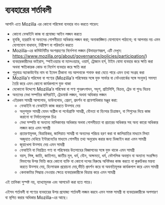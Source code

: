 # ব্যবহারের শর্তাবলী

আপনি এতে Mozilla এর কোনো পরিষেবা ব্যবহার নাও করতে পারেন:

* কোনো বেআইনি কাজ বা প্রযোজ্য আইন লঙ্ঘন করতে
* হুমকি, হয়রানি বা অন্যদের গোপনীয়তা অধিকার লঙ্ঘন করা; অনাকাঙ্ক্ষিত যোগাযোগ পাঠানো;
 বা আপনার নয় এমন যোগাযোগ বাধাদান, নিরীক্ষণ বা পরিবর্তন করতে
* Mozilla-এর কমিউনিটির অংশগ্রহণের নির্দেশনা লঙ্ঘন (উদাহরণস্বরূপ, এটি দেখুন: 
<https://www.mozilla.org/about/governance/policies/participation/>)
* ব্যবহারকারীদের ভাইরাস, স্পাইওয়্যার বা ম্যালওয়্যার, ওয়ার্ম, ট্রোজান হর্স, 
টাইম বোমা ব্যবহার করে ক্ষতি করা অথবা ক্ষতিকারক কোড বা নির্দেশ ব্যবহার করে ক্ষতি করা
*	শুধুমাত্র অ্যাকাউন্টের নাম বা ইমেল ঠিকানা নয় আপনাকে শনাক্ত করা যেতে পারে এমন তথ্য সংগ্রহ করা
* Mozilla’র পরিষেবা বা পণ্যের 
(Mozilla’র পরিষেবার সঙ্গে যুক্ত সার্ভার বা নেটওয়ার্কের সঙ্গে সংযুক্ত) সমস্যা তৈরি করে এমন কোনো কার্যকলাপে যুক্ত থাকা
* যেকোনো উদ্দেশ্যে Mozilla’র পরিষেবা বা পণ্য পুনরুৎপাদন, সদৃশ, প্রতিলিপি, বিক্রয়, 
ট্রেড বা পুনঃ বিক্রয়
* অন্যদের মেধা সম্পত্তির কপিরাইট, ট্রেডমার্ক লঙ্ঘন, 
অথবা অধিকার লঙ্ঘন
* এইরকম সামগ্রী আপলোড, ডাউনলোড, প্রেরণ, প্রদর্শন বা প্রবেশাধিকার মঞ্জুর করা:
    * বেআইনি বা বেআইনি কাজ করতে উত্সাহ দেয়
    * অনুপযুক্ত সামগ্রী যেমন অশ্লীল বা পর্নোগ্রাফি সামগ্রী, যৌনতা বা হিংসার চিত্রাঙ্কন, বা শিশুদের দিয়ে কাজ করানো বা নির্যাতনমূলক চিত্র
    * মেধা সম্পত্তি বা অন্যান্য মালিকানার অধিকার অথবা গোপনীয়তা বা প্রচারের অধিকার সহ অন্য কারো অধিকার লঙ্ঘন করে এমন সামগ্রী
    * প্রতারণামূলক, বিভ্রান্তিকর, জালিয়াত সামগ্রী বা অন্যদের পরিচয় হরণ করা বা জালিয়াতির মাধ্যমে মিথ্যা অজুহাত দেখিয়ে ইন্টারনেটের মাধ্যমে গোপনীয় তথ্য অনুরোধ করার জন্য ডিজাইন করা এমন সামগ্রী
    * জুয়াখেলা উত্সাহ দেয় এমন সামগ্রী
    * বেআইনি বা নিয়ন্ত্রিত পণ্য বা পরিষেবার উতসাহের বিজ্ঞাপনের সঙ্গে যুক্ত থাকে এমন সামগ্রী
    * বয়স, লিঙ্গ, জাতি, জাতিগত, জাতীয় মূল, ধর্ম, যৌন, অক্ষমতা, ধর্ম, ভৌগলিক অবস্থান বা অন্যান্য সংরক্ষিত বিভাগের উপর ভিত্তি করে কোনো ব্যক্তি বা কোনো দলের বিরুদ্ধে অনিষ্টকর কাজ করতে বা কুরুচিকর মন্তব্য করতে উত্সাহ দেয়, হিংসাত্মক প্ররোচনা দেয়,ভীতি প্রদর্শন করে বা অবনতিমূলক কার্যকলাপ করে এমন সামগ্রী
    * কেনাকাটার সিদ্ধান্ত নেওয়ার ক্ষেত্রে ব্যবহারকারীকে বিভ্রান্ত করে এমন সামগ্রী

এই তালিকা সুস্পষ্ট নয়, ব্যাখ্যামূলক এবং আপডেট করা হতে পারে।

এইসব শর্তাবলী বা পণ্যের ব্যবহারের উপর প্রযোজ্য শর্তাবলী লঙ্ঘন করবে এমন সমস্ত সামগ্রী বা ব্যবহারকারীকে অপসারণ বা স্থগিত করার অধিকার Mozilla-এর আছে। 
